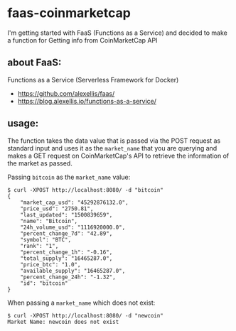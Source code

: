 # faas-coinmarketcap
I'm getting started with FaaS (Functions as a Service) and decided to make a function for Getting info from CoinMarketCap API

## about FaaS:

Functions as a Service (Serverless Framework for Docker)

- https://github.com/alexellis/faas/
- https://blog.alexellis.io/functions-as-a-service/

## usage:

The function takes the data value that is passed via the POST request as standard input and uses it as the `market_name` that you are querying and makes a GET request on CoinMarketCap's API to retrieve the information of the market as passed.

Passing `bitcoin` as the `market_name` value:

```
$ curl -XPOST http://localhost:8080/ -d "bitcoin"
{
    "market_cap_usd": "45292876132.0",
    "price_usd": "2750.81",
    "last_updated": "1500839659",
    "name": "Bitcoin",
    "24h_volume_usd": "1116920000.0",
    "percent_change_7d": "42.89",
    "symbol": "BTC",
    "rank": "1",
    "percent_change_1h": "-0.16",
    "total_supply": "16465287.0",
    "price_btc": "1.0",
    "available_supply": "16465287.0",
    "percent_change_24h": "-1.32",
    "id": "bitcoin"
}
```

When passing a `market_name` which does not exist:

```
$ curl -XPOST http://localhost:8080/ -d "newcoin"
Market Name: newcoin does not exist
```

